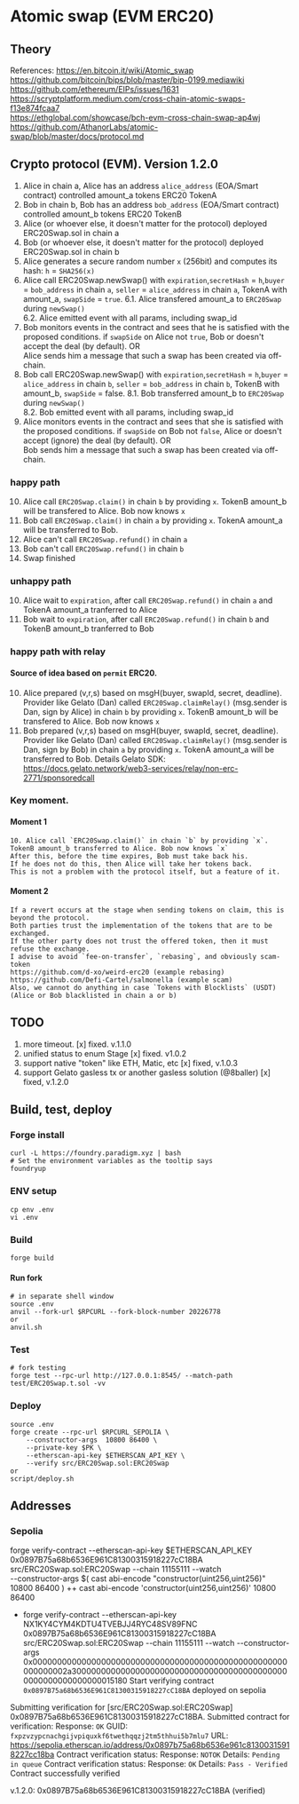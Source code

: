 # Atomic swap (EVM ERC20)
## Theory
References:
https://en.bitcoin.it/wiki/Atomic_swap <br>
https://github.com/bitcoin/bips/blob/master/bip-0199.mediawiki <br>
https://github.com/ethereum/EIPs/issues/1631 <br>
https://scryptplatform.medium.com/cross-chain-atomic-swaps-f13e874fcaa7 <br>
https://ethglobal.com/showcase/bch-evm-cross-chain-swap-ap4wj <br>
https://github.com/AthanorLabs/atomic-swap/blob/master/docs/protocol.md <br>


## Crypto protocol (EVM). Version 1.2.0
1. Alice in chain a, Alice has an address `alice_address` (EOA/Smart contract) controlled amount_a tokens ERC20 TokenA
2. Bob in chain b, Bob has an address `bob_address` (EOA/Smart contract) controlled amount_b tokens ERC20 TokenB 
3. Alice (or whoever else, it doesn't matter for the protocol) deployed ERC20Swap.sol in chain a
4. Bob (or whoever else, it doesn't matter for the protocol) deployed ERC20Swap.sol in chain b
5. Alice generates a secure random number `x` (256bit) and computes its hash: `h` = `SHA256(x)`
6. Alice call ERC20Swap.newSwap() with `expiration`,`secretHash` = `h`,`buyer` = `bob_address` in chain `a`, `seller` = `alice_address` in chain `a`, TokenA with amount_a, `swapSide` = `true`.
6.1. Alice transfered amount_a to `ERC20Swap` during `newSwap()` <br>
6.2. Alice emitted event with all params, including swap_id  <br>
7. Bob monitors events in the contract and sees that he is satisfied with the proposed conditions. if `swapSide` on Alice not `true`, Bob or doesn't accept the deal (by default). 
OR <br>
Alice sends him a message that such a swap has been created via off-chain. <br>
8. Bob call ERC20Swap.newSwap() with `expiration`,`secretHash` = `h`,`buyer` = `alice_address` in chain `b`, `seller` = `bob_address` in chain `b`, TokenB with amount_b, `swapSide` = false.
8.1. Bob transferred amount_b to `ERC20Swap` during `newSwap()` <br>
8.2. Bob emitted event with all params, including swap_id <br>
9. Alice monitors events in the contract and sees that she is satisfied with the proposed conditions. if `swapSide` on Bob not `false`, Alice or doesn't accept (ignore) the deal (by default). 
OR <br>
Bob sends him a message that such a swap has been created via off-chain. <br>
### happy path
10. Alice call `ERC20Swap.claim()` in chain `b` by providing `x`. TokenB amount_b will be transfered to Alice. Bob now knows `x` 
11. Bob call `ERC20Swap.claim()` in chain `a` by providing `x`. TokenA amount_a will be transferred to Bob.
12. Alice can't call `ERC20Swap.refund()` in chain `a`
13. Bob can't call `ERC20Swap.refund()` in chain `b`
14. Swap finished

### unhappy path
10. Alice wait to `expiration`, after call `ERC20Swap.refund()` in chain `a` and TokenA amount_a tranferred to Alice
11. Bob wait to `expiration`, after call `ERC20Swap.refund()` in chain `b` and TokenB amount_b tranferred to Bob

### happy path with relay
#### Source of idea based on `permit` ERC20.
10. Alice prepared (v,r,s) based on msgH(buyer, swapId, secret, deadline). Provider like Gelato (Dan) called `ERC20Swap.claimRelay()` (msg.sender is Dan, sign by Alice) in chain `b` by providing `x`. TokenB amount_b will be transfered to Alice. Bob now knows `x`
11. Bob prepared (v,r,s) based on msgH(buyer, swapId, secret, deadline).  Provider like Gelato (Dan) called `ERC20Swap.claimRelay()` (msg.sender is Dan, sign by Bob) in chain `a` by providing `x`. TokenA amount_a will be transferred to Bob.
Details Gelato SDK: https://docs.gelato.network/web3-services/relay/non-erc-2771/sponsoredcall <br>

### Key moment.
#### Moment 1
```
10. Alice call `ERC20Swap.claim()` in chain `b` by providing `x`. TokenB amount_b transferred to Alice. Bob now knows `x` 
After this, before the time expires, Bob must take back his.
If he does not do this, then Alice will take her tokens back. 
This is not a problem with the protocol itself, but a feature of it. 
```
#### Moment 2
```
If a revert occurs at the stage when sending tokens on claim, this is beyond the protocol.
Both parties trust the implementation of the tokens that are to be exchanged. 
If the other party does not trust the offered token, then it must refuse the exchange.
I advise to avoid `fee-on-transfer`, `rebasing`, and obviously scam-token
https://github.com/d-xo/weird-erc20 (example rebasing)
https://github.com/Defi-Cartel/salmonella (example scam)
Also, we cannot do anything in case `Tokens with Blocklists` (USDT) (Alice or Bob blacklisted in chain a or b)
```

## TODO
1. more timeout.
[x] fixed. v.1.1.0
2. unified status to enum Stage 
[x] fixed. v1.0.2
3. support native "token" like ETH, Matic, etc
[x] fixed, v.1.0.3
4. support Gelato gasless tx or another gasless solution (@8baller)
[x] fixed, v.1.2.0

## Build, test, deploy
### Forge install
```shell
curl -L https://foundry.paradigm.xyz | bash
# Set the environment variables as the tooltip says
foundryup
```
### ENV setup
```shell
cp env .env
vi .env
```
### Build
```shell
forge build
```
#### Run fork
```shell
# in separate shell window
source .env
anvil --fork-url $RPCURL --fork-block-number 20226778
or
anvil.sh
```
### Test
```shell
# fork testing
forge test --rpc-url http://127.0.0.1:8545/ --match-path test/ERC20Swap.t.sol -vv
```
### Deploy
```shell
source .env
forge create --rpc-url $RPCURL_SEPOLIA \
    --constructor-args  10800 86400 \
    --private-key $PK \
    --etherscan-api-key $ETHERSCAN_API_KEY \
    --verify src/ERC20Swap.sol:ERC20Swap
or
script/deploy.sh
```

## Addresses
### Sepolia
forge verify-contract --etherscan-api-key $ETHERSCAN_API_KEY 0x0897B75a68b6536E961C81300315918227cC18BA src/ERC20Swap.sol:ERC20Swap --chain 11155111 --watch \
--constructor-args $( cast abi-encode "constructor(uint256,uint256)" 10800 86400 )
++ cast abi-encode 'constructor(uint256,uint256)' 10800 86400
+ forge verify-contract --etherscan-api-key NX1KY4CYM4KDTU4TVEBJJ4RYC48SV89FNC 0x0897B75a68b6536E961C81300315918227cC18BA src/ERC20Swap.sol:ERC20Swap --chain 11155111 --watch --constructor-args 0x0000000000000000000000000000000000000000000000000000000000002a300000000000000000000000000000000000000000000000000000000000015180
Start verifying contract `0x0897B75a68b6536E961C81300315918227cC18BA` deployed on sepolia

Submitting verification for [src/ERC20Swap.sol:ERC20Swap] 0x0897B75a68b6536E961C81300315918227cC18BA.
Submitted contract for verification:
        Response: `OK`
        GUID: `fxpzvzypcnachgijvpiquxkf6twethqqzj2tm5thhui5b7mlu7`
        URL: https://sepolia.etherscan.io/address/0x0897b75a68b6536e961c81300315918227cc18ba
Contract verification status:
Response: `NOTOK`
Details: `Pending in queue`
Contract verification status:
Response: `OK`
Details: `Pass - Verified`
Contract successfully verified

v.1.2.0: 0x0897B75a68b6536E961C81300315918227cC18BA (verified) <br>


